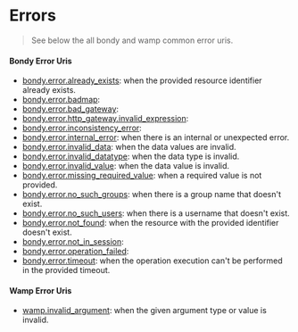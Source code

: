 # Errors
> See below the all bondy and wamp common error uris.

#### Bondy Error Uris

* [bondy.error.already_exists](/reference/wamp_api/errors/already_exists): when the provided resource identifier already exists.
* [bondy.error.badmap]():
* [bondy.error.bad_gateway]():
* [bondy.error.http_gateway.invalid_expression]():
* [bondy.error.inconsistency_error]():
* [bondy.error.internal_error](/reference/wamp_api/errors/internal_error): when there is an internal or unexpected error.
* [bondy.error.invalid_data](/reference/wamp_api/errors/invalid_data): when the data values are invalid.
* [bondy.error.invalid_datatype](/reference/wamp_api/errors/invalid_datatype): when the data type is invalid.
* [bondy.error.invalid_value](/reference/wamp_api/errors/invalid_value): when the data value is invalid.
* [bondy.error.missing_required_value](/reference/wamp_api/errors/missing_required_value): when a required value is not provided.
* [bondy.error.no_such_groups](/reference/wamp_api/errors/no_such_groups): when there is a group name that doesn't exist.
* [bondy.error.no_such_users](/reference/wamp_api/errors/no_such_users): when there is a username that doesn't exist.
* [bondy.error.not_found](/reference/wamp_api/errors/not_found): when the resource with the provided identifier doesn't exist.
* [bondy.error.not_in_session]():
* [bondy.error.operation_failed]():
* [bondy.error.timeout](/reference/wamp_api/errors/timeout): when the operation execution can't be performed in the provided timeout.


#### Wamp Error Uris

* [wamp.invalid_argument](/reference/wamp_api/errors/wamp_invalid_argument): when the given argument type or value is invalid.